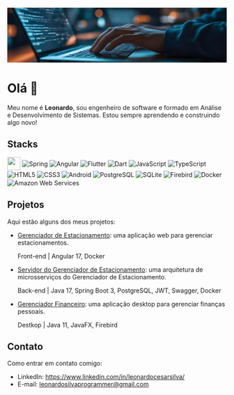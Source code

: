 ![profile](/coding.jpg)

# Olá 👋

Meu nome é **Leonardo**, sou engenheiro de software e formado em Análise e Desenvolvimento de Sistemas. Estou sempre aprendendo e construindo algo novo!

## Stacks

<div style="display: inline_block">
  <img align="center" alt"Java" height="30" width="30" src="https://cdn.jsdelivr.net/gh/devicons/devicon/icons/java/java-original.svg">
  <img align="center" alt="Spring" height="30" width="30" src="https://cdn.jsdelivr.net/gh/devicons/devicon/icons/spring/spring-original.svg">
  <img align="center" alt="Angular" height="30" width="30" src="https://cdn.jsdelivr.net/gh/devicons/devicon/icons/angular/angular-original.svg">
  <img align="center" alt="Flutter" height="30" width="30" src="https://cdn.jsdelivr.net/gh/devicons/devicon/icons/flutter/flutter-original.svg">
  <img align="center" alt="Dart" height="30" width="30" src="https://cdn.jsdelivr.net/gh/devicons/devicon/icons/dart/dart-original.svg">
  <img align="center" alt="JavaScript" height="30" width="30" src="https://cdn.jsdelivr.net/gh/devicons/devicon/icons/javascript/javascript-original.svg">
  <img align="center" alt="TypeScript" height="30" width="30" src="https://cdn.jsdelivr.net/gh/devicons/devicon/icons/typescript/typescript-original.svg">
  <img align="center" alt="HTML5" height="30" width="30" src="https://cdn.jsdelivr.net/gh/devicons/devicon/icons/html5/html5-original.svg">
  <img align="center" alt="CSS3" height="30" width="30" src="https://cdn.jsdelivr.net/gh/devicons/devicon/icons/css3/css3-original.svg">
  <img align="center" alt="Android" height="30" width="30" src="https://cdn.jsdelivr.net/gh/devicons/devicon/icons/android/android-original.svg">
  <img align="center" alt="PostgreSQL" height="30" width="30" src="https://cdn.jsdelivr.net/gh/devicons/devicon/icons/postgresql/postgresql-original.svg">
  <img align="center" alt="SQLite" height="30" width="30" src="https://cdn.jsdelivr.net/gh/devicons/devicon/icons/sqlite/sqlite-original.svg">
  <img align="center" alt="Firebird" height="30" width="30" src="https://www.firebirdsql.org/file/about/ds-firebird-logo.svg">
  <img align="center" alt="Docker" height="30" width="30" src="https://cdn.jsdelivr.net/gh/devicons/devicon/icons/docker/docker-original.svg">
  <img align="center" alt="Amazon Web Services" height="30" width="30" src="https://cdn.jsdelivr.net/gh/devicons/devicon/icons/amazonwebservices/amazonwebservices-plain-wordmark.svg">
</div>

## Projetos

Aqui estão alguns dos meus projetos:
* [Gerenciador de Estacionamento](https://github.com/leonardoprogrammer/parking-management-web-app): uma aplicação web para gerenciar estacionamentos.

  Front-end | Angular 17, Docker

* [Servidor do Gerenciador de Estacionamento](https://github.com/leonardoprogrammer/parking-management-server): uma arquitetura de microsserviços do Gerenciador de Estacionamento.

  Back-end | Java 17, Spring Boot 3, PostgreSQL, JWT, Swagger, Docker

* [Gerenciador Financeiro](https://github.com/leonardoprogrammer/GerenciadorDeGastos): uma aplicação desktop para gerenciar finanças pessoais.

  Destkop | Java 11, JavaFX, Firebird

## Contato

Como entrar em contato comigo: 
* LinkedIn: https://www.linkedin.com/in/leonardocesarsilva/
* E-mail: [leonardosilvaprogrammer@gmail.com](mailto:leonardosilvaprogrammer@gmail.com)
